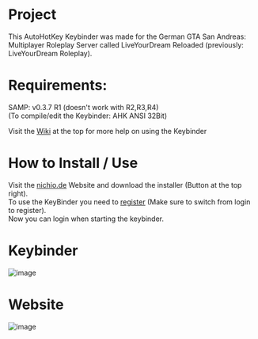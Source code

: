 # Project
This AutoHotKey Keybinder was made for the German GTA San Andreas: Multiplayer Roleplay Server called LiveYourDream Reloaded (previously: LiveYourDream Roleplay).

# Requirements:
SAMP: v0.3.7 R1 (doesn't work with R2,R3,R4)  
(To compile/edit the Keybinder: AHK ANSI 32Bit)

Visit the [Wiki](https://github.com/batscs/Nichio-Keybinder-for-GTA-SAMP/wiki) at the top for more help on using the Keybinder

# How to Install / Use
Visit the [nichio.de](https://nichio.de/) Website and download the installer (Button at the top right).  
To use the KeyBinder you need to [register](https://nichio.de/account.php) (Make sure to switch from login to register).  
Now you can login when starting the keybinder.  

# Keybinder
![image](https://user-images.githubusercontent.com/31670615/137601590-051cf4e3-502b-4b7e-a1d6-6bb7ca37893f.png)

# Website
![image](https://user-images.githubusercontent.com/31670615/137601640-dba9611a-7fde-412d-9e07-d4a1be436352.png)

